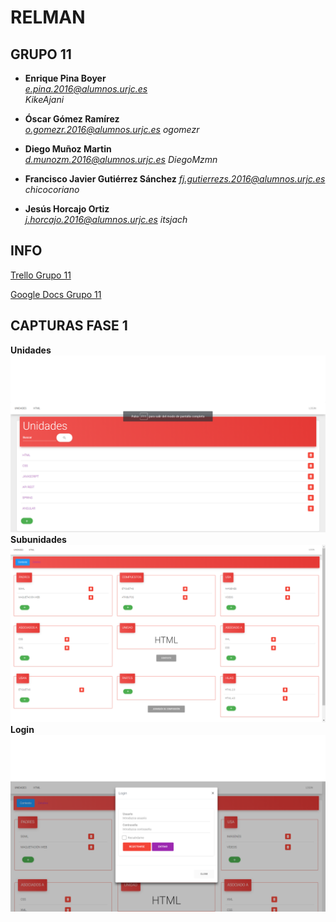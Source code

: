 # RELMAN #

## GRUPO 11 ##

* **Enrique Pina Boyer**	
*e.pina.2016@alumnos.urjc.es*	
*KikeAjani*

* **Óscar Gómez Ramírez**	
*o.gomezr.2016@alumnos.urjc.es*	
*ogomezr*

* **Diego Muñoz Martin**	
*d.munozm.2016@alumnos.urjc.es*	
*DiegoMzmn*

* **Francisco Javier Gutiérrez Sánchez**
*fj.gutierrezs.2016@alumnos.urjc.es*	
*chicocoriano*


* **Jesús Horcajo Ortiz**	
*j.horcajo.2016@alumnos.urjc.es*
*itsjach*

## INFO ##

[Trello Grupo 11](https://trello.com/b/7mBmoTZa/daw11)

[Google Docs Grupo 11](https://docs.google.com/document/d/1dOFhYoHVeqbiS_8xWnMKT5sNLMF60pURrx-0x542xg8/edit)	

## CAPTURAS FASE 1 ##
**Unidades**
![Screenshot](capturaunidades.png)
**Subunidades**
![Screenshot](capturasub.png)
**Login**
![Screenshot](capturalogin.png)
